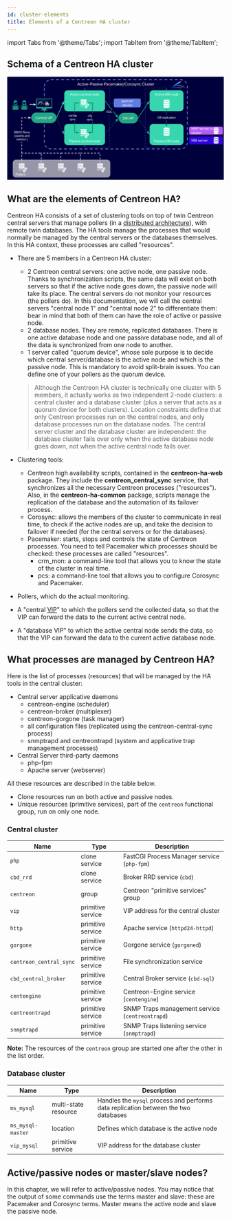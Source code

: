 ```yaml
---
id: cluster-elements
title: Elements of a Centreon HA cluster
---
```

import Tabs from '@theme/Tabs';
import TabItem from '@theme/TabItem';

## Schema of a Centreon HA cluster

![image](../../assets/integrations/centreon-ha/centreon-ha.png)

## What are the elements of Centreon HA?

Centreon HA consists of a set of clustering tools on top of twin Centreon central servers that manage pollers (in a [distributed architecture](https://docs.centreon.com/docs/installation/architectures/#distributed-architecture)), with remote twin databases. The HA tools manage the processes that would normally be managed by the central servers or the databases themselves. In this HA context, these processes are called "resources".

* There are 5 members in a Centreon HA cluster:

   * 2 Centreon central servers: one active node, one passive node. Thanks to synchronization scripts, the same data will exist on both servers so that if the active node goes down, the passive node will take its place. The central servers do not monitor your resources (the pollers do). In this documentation, we will call the central servers "central node 1" and "central node 2" to differentiate them: bear in mind that both of them can have the role of active or passive node.
   * 2 database nodes. They are remote, replicated databases. There is one active database node and one passive database node, and all of the data is synchronized from one node to another.
   * 1 server called "quorum device", whose sole purpose is to decide which central server/database is the active node and which is the passive node. This is mandatory to avoid split-brain issues. You can define one of your pollers as the quorum device.

   > Although the Centreon HA cluster is technically one cluster with 5 members, it actually works as two independent 2-node clusters: a central cluster and a database cluster (plus a server that acts as a quorum device for both clusters). Location constraints define that only Centreon processes run on the central nodes, and only database processes run on the database nodes. The central server cluster and the database cluster are independent: the database cluster fails over only when the active database node goes down, not when the active central node fails over.

* Clustering tools:
   - Centreon high availability scripts, contained in the **centreon-ha-web** package. They include the **centreon_central_sync** service, that synchronizes all the necessary Centreon processes ("resources"). Also, in the **centreon-ha-common** package, scripts manage the replication of the database and the automation of its failover process.
   - Corosync: allows the members of the cluster to communicate in real time, to check if the active nodes are up, and take the decision to failover if needed (for the central servers or for the databases).
   - Pacemaker: starts, stops and controls the state of Centreon processes. You need to tell Pacemaker which processes should be checked: these processes are called "resources".
      - crm_mon: a command-line tool that allows you to know the state of the cluster in real time.
      - pcs: a command-line tool that allows you to configure Corosync and Pacemaker.

* Pollers, which do the actual monitoring.

* A "central [VIP](../../resources/glossary.md#vip)" to which the pollers send the collected data, so that the VIP can forward the data to the current active central node.

* A "database VIP" to which the active central node sends the data, so that the VIP can forward the data to the current active database node.

## What processes are managed by Centreon HA?

Here is the list of processes (resources) that will be managed by the HA tools in the central cluster:

* Central server applicative daemons
  * centreon-engine (scheduler)
  * centreon-broker (multiplexer)
  * centreon-gorgone (task manager)
  * all configuration files (replicated using the centreon-central-sync process)
  * snmptrapd and centreontrapd (system and applicative trap management processes)
* Central Server third-party daemons
  * php-fpm
  * Apache server (webserver)

All these resources are described in the table below.

* Clone resources run on both active and passive nodes.
* Unique resources (primitive services), part of the `centreon` functional group, run on only one node.

### Central cluster

| Name                    | Type                 | Description                                          |
| ----------------------- | -------------------- | ---------------------------------------------------- |
| `php`                   | clone service        | FastCGI Process Manager service (`php-fpm`)          |
| `cbd_rrd`               | clone service        | Broker RRD service (`cbd`)                           |
| `centreon`              | group                | Centreon "primitive services" group                  |
| `vip`                   | primitive service    | VIP address for the central cluster                  |
| `http`                  | primitive service    | Apache service (`httpd24-httpd`)                     |
| `gorgone`               | primitive service    | Gorgone service (`gorgoned`)                         |
| `centreon_central_sync` | primitive service    | File synchronization service                         |
| `cbd_central_broker`    | primitive service    | Central Broker service (`cbd-sql`)                   |
| `centengine`            | primitive service    | Centreon-Engine service (`centengine`)               |
| `centreontrapd`         | primitive service    | SNMP Traps management service (`centreontrapd`)      |
| `snmptrapd`             | primitive service    | SNMP Traps listening service (`snmptrapd`)           |

**Note:** The resources of the `centreon` group are started one after the other in the list order.

### Database cluster

| Name                    | Type                 | Description                                          |
| ----------------------- | -------------------- | ---------------------------------------------------- |
| `ms_mysql`              | multi-state resource | Handles the `mysql` process and performs data replication between the two databases     |
| `ms_mysql-master`       | location             | Defines which database is the active node            |
| `vip_mysql`             | primitive service    | VIP address for the database cluster                 |

## Active/passive nodes or master/slave nodes?

In this chapter, we will refer to active/passive nodes. You may notice that the output of some commands use the terms master and slave: these are Pacemaker and Corosync terms. Master means the active node and slave the passive node.